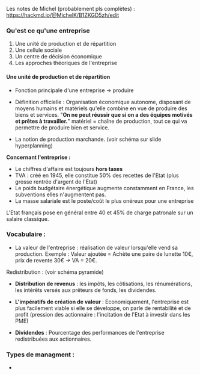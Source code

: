 Les notes de Michel (probablement pls complètes) : https://hackmd.io/@MichelK/B1ZKGD5zh/edit

### Qu'est ce qu'une entreprise
1. Une unité de production et de répartition
2. Une cellule sociale
3. Un centre de décision économique
4. Les approches théoriques de l'entreprise

#### Une unité de production et de répartition
- Fonction principale d'une entreprise -> produire

- Définition officielle : Organisation économique autonome, disposant de moyens humains et matériels qu'elle combine en vue de produire des biens et services.
	"**On ne peut réussir que si on a des équipes motivés et prêtes à travailler.**"
	matériel = chaîne de production, tout ce qui va permettre de produire bien et service.

- La notion de production marchande.
(voir schéma sur slide hyperplanning)

**Concernant l'entreprise :**
- Le chiffres d'affaire est toujours **hors taxes**
- TVA : créé en 1945, elle constitue 50% des recettes de l'Etat (plus grosse rentrée d'argent de l'Etat)
- Le poids budgétaire énergétique augmente constamment en France, les subventions elles n'augmentent pas.
- La masse salariale est le poste/coût le plus onéreux pour une entreprise

L'Etat français pose en général entre 40 et 45% de charge patronale sur un salaire classique.

### Vocabulaire :
- La valeur de l'entreprise : réalisation de valeur lorsqu'elle vend sa production.
Exemple :
Valeur ajoutée = Achète une paire de lunette 10€, prix de revente 30€ -> VA = 20€.

Redistribution :
(voir schéma pyramide)

- **Distribution de revenus** : les impôts, les côtisations, les rénumérations, les intérêts versés aux prêteurs de fonds, les dividendes.
- **L'impératifs de création de valeur** : Economiquement, l'entreprise est plus facilement viable si elle se développe, on parle de rentabilité et de profit (pression des actionnaire : l'incitation de l'Etat à investir dans les PME)

- **Dividendes** : Pourcentage des performances de l'entreprise redistribuées aux actionnaires.

### Types de managment :

- 